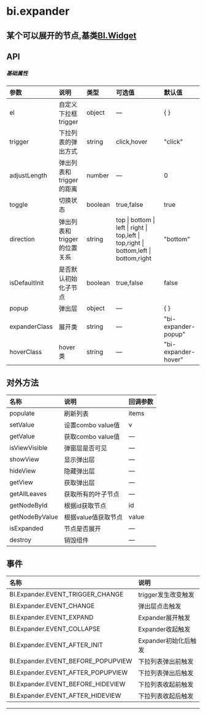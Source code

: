 # bi.expander

## 某个可以展开的节点,基类[BI.Widget](/core/widget.md)


## API
##### 基础属性
| 参数    | 说明           | 类型  | 可选值 | 默认值
| :------ |:-------------  | :-----| :----|:----
| el | 自定义下拉框trigger | object | — |{ }|
| trigger | 下拉列表的弹出方式  | string |  click,hover | "click" |
| adjustLength | 弹出列表和trigger的距离 | number | — | 0 |
| toggle | 切换状态 | boolean | true,false | true |
| direction | 弹出列表和trigger的位置关系 | string | top &#124; bottom &#124; left &#124; right &#124; top,left &#124; top,right &#124; bottom,left &#124; bottom,right  | "bottom"|
| isDefaultInit | 是否默认初始化子节点 |boolean | true,false | false |
| popup | 弹出层 | object | — | { }|
| expanderClass | 展开类 | string | —| "bi-expander-popup" |
| hoverClass | hover类| string | — | "bi-expander-hover" |



## 对外方法
| 名称     | 说明                           |  回调参数     
| :------ |:-------------                  | :-----   
| populate | 刷新列表 | items  |
| setValue | 设置combo value值| v |
| getValue | 获取combo value值 | —|
| isViewVisible | 弹窗层是否可见 | —|
| showView | 显示弹出层| —|
| hideView | 隐藏弹出层| —|
| getView | 获取弹出层| —|
| getAllLeaves | 获取所有的叶子节点 | —|
| getNodeById | 根据id获取节点 | id |
| getNodeByValue | 根据value值获取节点 | value |
| isExpanded |  节点是否展开 | — |
| destroy | 销毁组件| — |

## 事件
| 名称     | 说明                |
| :------ |:------------- |
|BI.Expander.EVENT_TRIGGER_CHANGE | trigger发生改变触发   |
|BI.Expander.EVENT_CHANGE |  弹出层点击触发          |
|BI.Expander.EVENT_EXPAND |  Expander展开触发   |
|BI.Expander.EVENT_COLLAPSE |    Expander收起触发
|BI.Expander.EVENT_AFTER_INIT |  Expander初始化后触发 |
|BI.Expander.EVENT_BEFORE_POPUPVIEW | 下拉列表弹出前触发 |
|BI.Expander.EVENT_AFTER_POPUPVIEW | 下拉列表弹出后触发 |
|BI.Expander.EVENT_BEFORE_HIDEVIEW | 下拉列表收起前触发 |
|BI.Expander.EVENT_AFTER_HIDEVIEW | 下拉列表收起后触发 |

---


